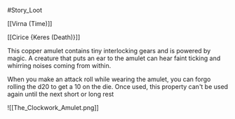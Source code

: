 

#Story_Loot

[[Virna (Time)]]

[[Cirice {Keres (Death)}]]

This copper amulet contains tiny interlocking gears and is powered by magic. A creature that puts an ear to the amulet can hear faint ticking and whirring noises coming from within.

When you make an attack roll while wearing the amulet, you can forgo rolling the d20 to get a 10 on the die. Once used, this property can't be used again until the next short or long rest


![[The_Clockwork_Amulet.png]]
